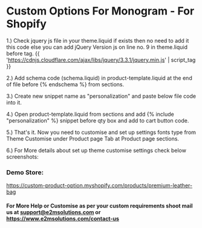 # Custom Options For Monogram - For Shopify

1.) Check jquery js file in your theme.liquid if exists then no need to add it this code else you can add jQuery Version js on line no. 9 in theme.liquid before </head> tag.
{{ 'https://cdnjs.cloudflare.com/ajax/libs/jquery/3.3.1/jquery.min.js' | script_tag }}

2.) Add schema code (schema.liquid) in product-template.liquid at the end of file before {% endschema %} from sections.
	
3.) Create new snippet name as "personalization" and paste below file code into it.  

4.) Open product-template.liquid from sections and add {% include "personalization" %} snippet before qty box and add to cart button code.

5.) That's it. Now you need to customise and set up settings fonts type from Theme Customise under Product page Tab at Product page sections.

6.) For More details about set up theme customise settings check below screenshots: 


### Demo Store:
https://custom-product-option.myshopify.com/products/premium-leather-bag


#### For More Help or Customise as per your custom requirements shoot mail us at support@e2msolutions.com or https://www.e2msolutions.com/contact-us


